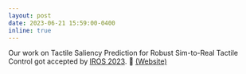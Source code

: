 ```yaml
---
layout: post
date: 2023-06-21 15:59:00-0400
inline: true
---
```


Our work on Tactile Saliency Prediction for Robust Sim-to-Real Tactile Control got accepted by [IROS 2023](https://ieee-iros.org/). :tada: [(Website)](https://sites.google.com/view/tactile-saliency/)